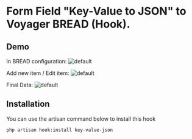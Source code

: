 # Form Field "Key-Value to JSON" to Voyager BREAD (Hook).

## Demo

In BREAD configuration:
![default](https://user-images.githubusercontent.com/2696333/49937836-181a1e00-fee9-11e8-9791-4e347c5e2441.png)

Add new item / Edit item:
![default](https://user-images.githubusercontent.com/2696333/49939862-0b98c400-feef-11e8-9cce-3a0aa003385c.png)

Final Data:
![default](https://user-images.githubusercontent.com/2696333/49937977-7fd06900-fee9-11e8-80ff-d5bf904123f7.png)

## Installation

You can use the artisan command below to install this hook

```bash
php artisan hook:install key-value-json
```